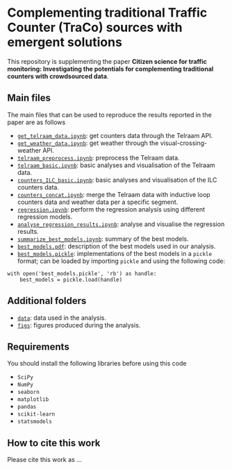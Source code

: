# Complementing traditional Traffic Counter (TraCo) sources with emergent solutions

 This repository is supplementing the paper **Citizen science for traffic monitoring: Investigating the potentials for complementing traditional counters with crowdsourced data**.


## Main files
The main files that can be used to reproduce the results reported in the paper are as follows
* [```get_telraam_data.ipynb```](get_telraam_data.ipynb): get counters data through the Telraam API.
* [```get_weather_data.ipynb```](get_weather_data.ipynb): get weather through the visual-crossing-weather API.
* [```telraam_preprocess.ipynb```](telraam_preprocess.ipynb): preprocess the Telraam data.
* [```telraam_basic.ipynb```](telraam_basic.ipynb): basic analyses and visualisation of the Telraam data.
* [```counters_ILC_basic.ipynb```](counters_ILC_basic.ipynb): basic analyses and visualisation of the ILC counters data.
* [```counters_concat.ipynb```](counters_concat.ipynb): merge the Telraam data with inductive loop counters data and weather data per a specific segment.
* [```regression.ipynb```](regression.ipynb): perform the regression analysis using different regression models.
* [```analyse_regression_results.ipynb```](analyse_regression_results.ipynb): analyse and visualise the regression results.
* [```summarize_best_models.ipynb```](summarize_best_models.ipynb): summary of the best models.
* [`best_models.pdf`](best_models.pdf): description of the best models used in our analysis.
* [`best_models.pickle`](best_models.pickle): implementations of the best models in a `pickle` format; can be loaded by importing `pickle` and using the following code:
```
with open('best_models.pickle', 'rb') as handle:
    best_models = pickle.load(handle)
```

## Additional folders
* [```data```](/data/): data used in the analysis.
* [```figs```](/figs/): figures produced during the analysis.


## Requirements
You should install the following libraries before using this code 
* `SciPy`
* `NumPy`
* `seaborn`
* `matplotlib`
* `pandas`
* `scikit-learn`
* `statsmodels`

## How to cite this work
Please cite this work as ...
